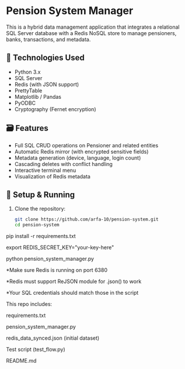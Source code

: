 # Pension System Manager

This is a hybrid data management application that integrates a relational SQL Server database with a Redis NoSQL store to manage pensioners, banks, transactions, and metadata.

## 🔧 Technologies Used

- Python 3.x
- SQL Server
- Redis (with JSON support)
- PrettyTable
- Matplotlib / Pandas
- PyODBC
- Cryptography (Fernet encryption)

## 🗃️ Features

- Full SQL CRUD operations on Pensioner and related entities
- Automatic Redis mirror (with encrypted sensitive fields)
- Metadata generation (device, language, login count)
- Cascading deletes with conflict handling
- Interactive terminal menu
- Visualization of Redis metadata

## 🧪 Setup & Running

1. Clone the repository:
   ```bash
   git clone https://github.com/arfa-10/pension-system.git
   cd pension-system


pip install -r requirements.txt

export REDIS_SECRET_KEY="your-key-here"

python pension_system_manager.py


*Make sure Redis is running on port 6380

*Redis must support ReJSON module for .json() to work

*Your SQL credentials should match those in the script


This repo includes:

requirements.txt

pension_system_manager.py

redis_data_synced.json (initial dataset)

Test script (test_flow.py)

README.md